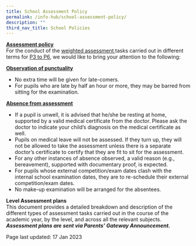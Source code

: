 ```yaml
---
title: School Assessment Policy
permalink: /info-hub/school-assessment-policy/
description: ""
third_nav_title: School Policies
---
```

<p><strong><u>Assessment policy<br></u></strong>For the conduct of the <u>weighted assessment </u>tasks carried out in different terms for&nbsp;<u>P3 to P6</u>, we would like to bring your attention to the following:</p>
<p><u><strong>Observation of punctuality</strong></u></p>
<ul>
<li>No extra time will be given for late-comers.</li>
<li>For pupils who are late by half an hour or more, they may be barred from sitting for the examination.</li>
</ul>
<p><u><strong>Absence from assessment</strong></u></p>
<ul>
<li>If a pupil is unwell, it is advised that he/she be resting at home, supported by a valid medical certificate from the doctor. Please ask the doctor to indicate your child’s diagnosis on the medical certificate as well.&nbsp;</li>
<li>Pupils on medical leave will not be assessed. If they turn up, they will not be allowed to take the assessment unless there is a separate doctor’s certificate to certify that they are fit to sit for the assessment.</li>
<li>For any other instances of absence observed, a valid reason (e.g., bereavement), supported with documentary proof, is expected.</li>
<li>For pupils whose external competition/exam dates clash with the internal school examination dates, they are to re-schedule their external competition/exam dates.</li>
<li>No make-up examination will be arranged for the absentees.</li>
</ul>
<p><strong>Level Assessment plans<br></strong>This document provides a detailed breakdown and description of the different types of assessment tasks carried out in the course of the academic year, by the level, and across all the relevant subjects.<br><strong><em>Assessment plans are sent via Parents’ Gateway Announcement.&nbsp;</em></strong></p>
<p>Page last updated: 17 Jan 2023</p>